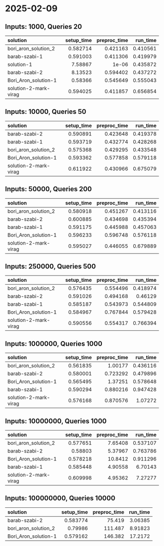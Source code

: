 # 2025-02-09

## Inputs: 1000, Queries 20

| solution              |   setup_time |   preproc_time |   run_time |
|:----------------------|-------------:|---------------:|-----------:|
| bori_aron_solution_2  |     0.582714 |       0.421163 |   0.410561 |
| barab-szabi-1         |     0.591003 |       0.411306 |   0.419979 |
| solution-1            |     7.58867  |       1e-06    |   0.435872 |
| barab-szabi-2         |     8.13523  |       0.594402 |   0.437272 |
| Bori_Aron_solution-1  |     0.58366  |       0.545649 |   0.555043 |
| solution-2-mark-virag |     0.594025 |       0.411857 |   0.656854 |

## Inputs: 10000, Queries 50

| solution              |   setup_time |   preproc_time |   run_time |
|:----------------------|-------------:|---------------:|-----------:|
| barab-szabi-2         |     0.590891 |       0.423648 |   0.419378 |
| barab-szabi-1         |     0.593719 |       0.432774 |   0.428268 |
| bori_aron_solution_2  |     0.575368 |       0.429295 |   0.433548 |
| Bori_Aron_solution-1  |     0.593362 |       0.577858 |   0.579118 |
| solution-2-mark-virag |     0.611922 |       0.430966 |   0.675079 |

## Inputs: 50000, Queries 200

| solution              |   setup_time |   preproc_time |   run_time |
|:----------------------|-------------:|---------------:|-----------:|
| bori_aron_solution_2  |     0.580918 |       0.451267 |   0.413116 |
| barab-szabi-2         |     0.600885 |       0.434698 |   0.435394 |
| barab-szabi-1         |     0.591175 |       0.445988 |   0.457063 |
| Bori_Aron_solution-1  |     0.596233 |       0.596748 |   0.576118 |
| solution-2-mark-virag |     0.595027 |       0.446055 |   0.679889 |

## Inputs: 250000, Queries 500

| solution              |   setup_time |   preproc_time |   run_time |
|:----------------------|-------------:|---------------:|-----------:|
| bori_aron_solution_2  |     0.576435 |       0.554496 |   0.418974 |
| barab-szabi-2         |     0.591026 |       0.494168 |   0.46129  |
| barab-szabi-1         |     0.585187 |       0.543973 |   0.544809 |
| Bori_Aron_solution-1  |     0.584967 |       0.767844 |   0.579428 |
| solution-2-mark-virag |     0.590556 |       0.554317 |   0.766394 |

## Inputs: 1000000, Queries 1000

| solution              |   setup_time |   preproc_time |   run_time |
|:----------------------|-------------:|---------------:|-----------:|
| bori_aron_solution_2  |     0.561835 |       1.00177  |   0.436116 |
| barab-szabi-2         |     0.580001 |       0.723292 |   0.479896 |
| Bori_Aron_solution-1  |     0.565495 |       1.37251  |   0.578648 |
| barab-szabi-1         |     0.590294 |       0.880216 |   0.947428 |
| solution-2-mark-virag |     0.576168 |       0.870576 |   1.07272  |

## Inputs: 10000000, Queries 1000

| solution              |   setup_time |   preproc_time |   run_time |
|:----------------------|-------------:|---------------:|-----------:|
| bori_aron_solution_2  |     0.577651 |        7.65408 |   0.537107 |
| barab-szabi-2         |     0.58803  |        5.37967 |   0.763786 |
| Bori_Aron_solution-1  |     0.578218 |       10.8412  |   0.911296 |
| barab-szabi-1         |     0.585448 |        4.90558 |   6.70143  |
| solution-2-mark-virag |     0.609998 |        4.95362 |   7.27277  |

## Inputs: 100000000, Queries 10000

| solution             |   setup_time |   preproc_time |   run_time |
|:---------------------|-------------:|---------------:|-----------:|
| barab-szabi-2        |     0.583774 |         75.419 |    3.06385 |
| bori_aron_solution_2 |     0.79986  |        111.487 |    8.91823 |
| Bori_Aron_solution-1 |     0.579162 |        146.382 |   17.2172  |